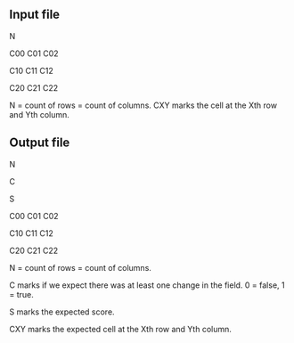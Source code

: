 ## Input file

N

C00 C01 C02

C10 C11 C12

C20 C21 C22

N = count of rows = count of columns.
CXY marks the cell at the Xth row and Yth column.

## Output file

N

C

S

C00 C01 C02

C10 C11 C12

C20 C21 C22

N = count of rows = count of columns.

C marks if we expect there was at least one change in the field. 0 = false, 1 = true.

S marks the expected score.

CXY marks the expected cell at the Xth row and Yth column.
